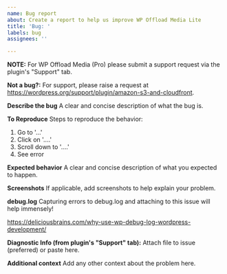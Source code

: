 ```yaml
---
name: Bug report
about: Create a report to help us improve WP Offload Media Lite
title: 'Bug: '
labels: bug
assignees: ''

---
```


**NOTE:** For WP Offload Media (Pro) please submit a support request via the plugin's "Support" tab.

**Not a bug?:** For support, please raise a request at https://wordpress.org/support/plugin/amazon-s3-and-cloudfront.

**Describe the bug**
A clear and concise description of what the bug is.

**To Reproduce**
Steps to reproduce the behavior:
1. Go to '...'
2. Click on '....'
3. Scroll down to '....'
4. See error

**Expected behavior**
A clear and concise description of what you expected to happen.

**Screenshots**
If applicable, add screenshots to help explain your problem.

**debug.log**
Capturing errors to debug.log and attaching to this issue will help immensely!

https://deliciousbrains.com/why-use-wp-debug-log-wordpress-development/

**Diagnostic Info (from plugin's "Support" tab):**
Attach file to issue (preferred) or paste here.

**Additional context**
Add any other context about the problem here.
